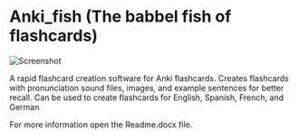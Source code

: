 # Anki_fish (The babbel fish of flashcards)

![Screenshot](Logo.ico)

A rapid flashcard creation software for Anki flashcards. Creates flashcards with pronunciation sound files, images, and example sentences for better recall.
Can be used to create flashcards for English, Spanish, French, and German



For more information open the Readme.docx file.
